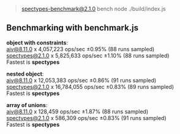 
> spectypes-benchmark@2.1.0 bench
> node ./build/index.js

## Benchmarking with benchmark.js
<b>object with constraints</b>:</br>
ajv@8.11.0 x 4,057,223 ops/sec ±0.95% (88 runs sampled)</br>
spectypes@2.1.0 x 5,825,633 ops/sec ±1.10% (88 runs sampled)</br>
Fastest is <b>spectypes</b>

<b>nested object</b>:</br>
ajv@8.11.0 x 12,053,383 ops/sec ±0.86% (91 runs sampled)</br>
spectypes@2.1.0 x 16,784,055 ops/sec ±0.83% (89 runs sampled)</br>
Fastest is <b>spectypes</b>

<b>array of unions</b>:</br>
ajv@8.11.0 x 128,459 ops/sec ±1.87% (88 runs sampled)</br>
spectypes@2.1.0 x 586,309 ops/sec ±0.83% (91 runs sampled)</br>
Fastest is <b>spectypes</b>

